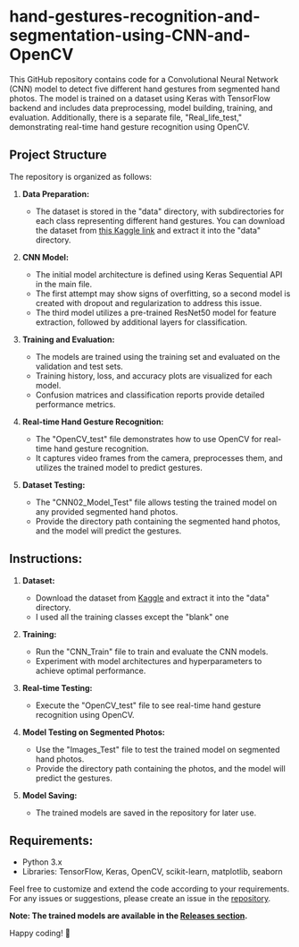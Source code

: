 # hand-gestures-recognition-and-segmentation-using-CNN-and-OpenCV

This GitHub repository contains code for a Convolutional Neural Network (CNN) model to detect five different hand gestures from segmented hand photos. The model is trained on a dataset using Keras with TensorFlow backend and includes data preprocessing, model building, training, and evaluation. Additionally, there is a separate file, "Real_life_test," demonstrating real-time hand gesture recognition using OpenCV.

## Project Structure

The repository is organized as follows:

1. **Data Preparation:**
   - The dataset is stored in the "data" directory, with subdirectories for each class representing different hand gestures. You can download the dataset from [this Kaggle link](https://www.kaggle.com/datasets/sarjit07/hand-gesture-recog-dataset/data) and extract it into the "data" directory.

2. **CNN Model:**
   - The initial model architecture is defined using Keras Sequential API in the main file.
   - The first attempt may show signs of overfitting, so a second model is created with dropout and regularization to address this issue.
   - The third model utilizes a pre-trained ResNet50 model for feature extraction, followed by additional layers for classification.

3. **Training and Evaluation:**
   - The models are trained using the training set and evaluated on the validation and test sets.
   - Training history, loss, and accuracy plots are visualized for each model.
   - Confusion matrices and classification reports provide detailed performance metrics.

4. **Real-time Hand Gesture Recognition:**
   - The "OpenCV_test" file demonstrates how to use OpenCV for real-time hand gesture recognition.
   - It captures video frames from the camera, preprocesses them, and utilizes the trained model to predict gestures.

5. **Dataset Testing:**
   - The "CNN02_Model_Test" file allows testing the trained model on any provided segmented hand photos.
   - Provide the directory path containing the segmented hand photos, and the model will predict the gestures.

## Instructions:

1. **Dataset:**
   - Download the dataset from [Kaggle](https://www.kaggle.com/datasets/sarjit07/hand-gesture-recog-dataset/data) and extract it into the "data" directory.
   - I used all the training classes except the "blank" one

2. **Training:**
   - Run the "CNN_Train" file to train and evaluate the CNN models.
   - Experiment with model architectures and hyperparameters to achieve optimal performance.

3. **Real-time Testing:**
   - Execute the "OpenCV_test" file to see real-time hand gesture recognition using OpenCV.

4. **Model Testing on Segmented Photos:**
   - Use the "Images_Test" file to test the trained model on segmented hand photos.
   - Provide the directory path containing the photos, and the model will predict the gestures.

5. **Model Saving:**
   - The trained models are saved in the repository for later use.

## Requirements:

- Python 3.x
- Libraries: TensorFlow, Keras, OpenCV, scikit-learn, matplotlib, seaborn

Feel free to customize and extend the code according to your requirements. For any issues or suggestions, please create an issue in the [repository](https://github.com/Sousannah/hand-gestures-recognition-and-segmentation-using-CNN-and-OpenCV).

**Note: The trained models are available in the [Releases section](https://github.com/Sousannah/hand-gestures-recognition-and-segmentation-using-CNN-and-OpenCV/releases).**

Happy coding! 🚀
